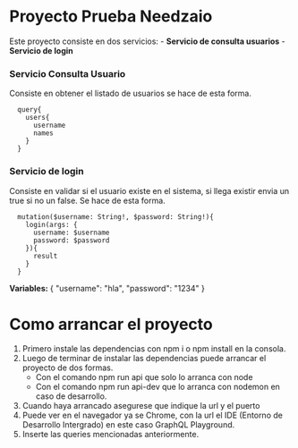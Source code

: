 # Proyecto Prueba Needzaio

Este proyecto consiste en dos servicios: 
    - **Servicio de consulta usuarios**
    - **Servicio de login**


### Servicio Consulta Usuario
Consiste en obtener el listado de usuarios se hace de esta forma.
```gnuplot {cmd=true output="html"}
  query{
    users{
      username
      names
    }
  }
```


### Servicio de login
Consiste en validar si el usuario existe en el sistema, si llega existir envia un true si no un false. Se hace de esta forma.
```gnuplot {cmd=true output="html"}
  mutation($username: String!, $password: String!){
    login(args: {
      username: $username
      password: $password
    }){
      result
    }
  }
```


**Variables:**  { "username": "hla", "password": "1234" }

# Como arrancar el proyecto

  1. Primero instale las dependencias con npm i o npm install en la consola.
  2. Luego de terminar de instalar las dependencias puede arrancar el proyecto de dos formas.
      - Con el comando npm run api que solo lo arranca con node
      - Con el comando npm run api-dev que lo arranca con nodemon en caso de desarrollo.
  3. Cuando haya arrancado asegurese que indique la url y el puerto
  4. Puede ver en el navegador ya se Chrome, con la url el IDE (Entorno de Desarrollo Intergrado) en este caso GraphQL Playground.
  5. Inserte las queries mencionadas anteriormente.

